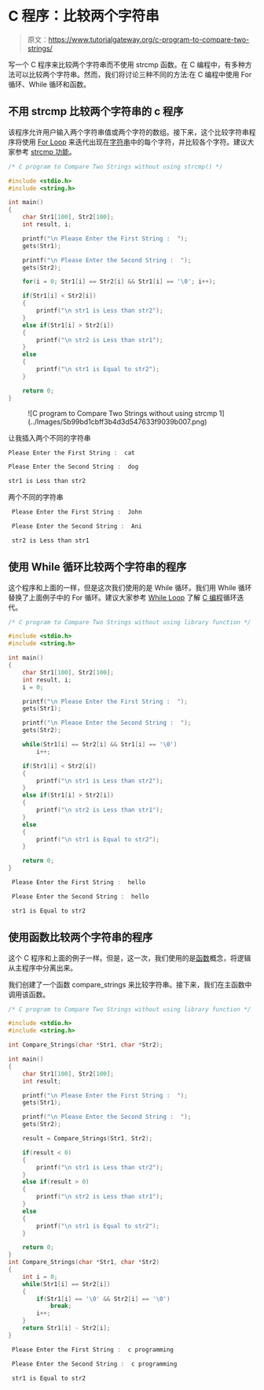 # C 程序：比较两个字符串

> 原文：<https://www.tutorialgateway.org/c-program-to-compare-two-strings/>

写一个 C 程序来比较两个字符串而不使用 strcmp 函数。在 C 编程中，有多种方法可以比较两个字符串。然而，我们将讨论三种不同的方法:在 C 编程中使用 For 循环、While 循环和函数。

## 不用 strcmp 比较两个字符串的 c 程序

该程序允许用户输入两个字符串值或两个字符的数组。接下来，这个比较字符串程序将使用 [For Loop](https://www.tutorialgateway.org/for-loop-in-c-programming/) 来迭代出现在[字符串](https://www.tutorialgateway.org/c-string/)中的每个字符，并比较各个字符。建议大家参考 [strcmp 功能](https://www.tutorialgateway.org/c-strcmp-function/)。

```c
/* C program to Compare Two Strings without using strcmp() */

#include <stdio.h>
#include <string.h>

int main()
{
  	char Str1[100], Str2[100];
  	int result, i;

  	printf("\n Please Enter the First String :  ");
  	gets(Str1);

  	printf("\n Please Enter the Second String :  ");
  	gets(Str2);

  	for(i = 0; Str1[i] == Str2[i] && Str1[i] == '\0'; i++);

  	if(Str1[i] < Str2[i])
   	{
   		printf("\n str1 is Less than str2");
	}
	else if(Str1[i] > Str2[i])
   	{
   		printf("\n str2 is Less than str1");
	}
	else
   	{
   		printf("\n str1 is Equal to str2");
	}

  	return 0;
}
```

<figure class="wp-block-image">![C program to Compare Two Strings without using strcmp 1](../Images/5b99bd1cbff3b4d3d547633f9039b007.png)</figure>

让我插入两个不同的字符串

 ```c
 Please Enter the First String :  cat

 Please Enter the Second String :  dog

 str1 is Less than str2
```

两个不同的字符串

```c
 Please Enter the First String :  John

 Please Enter the Second String :  Ani

 str2 is Less than str1
```

## 使用 While 循环比较两个字符串的程序

这个程序和上面的一样，但是这次我们使用的是 While 循环。我们用 While 循环替换了上面例子中的 For 循环。建议大家参考 [While Loop](https://www.tutorialgateway.org/while-loop-in-c/) 了解 [C 编程](https://www.tutorialgateway.org/c-programming/)循环迭代。

```c
/* C program to Compare Two Strings without using library function */

#include <stdio.h>
#include <string.h>

int main()
{
  	char Str1[100], Str2[100];
  	int result, i;
 	i = 0;

  	printf("\n Please Enter the First String :  ");
  	gets(Str1);

  	printf("\n Please Enter the Second String :  ");
  	gets(Str2);

  	while(Str1[i] == Str2[i] && Str1[i] == '\0')
	  	i++;

  	if(Str1[i] < Str2[i])
   	{
   		printf("\n str1 is Less than str2");
	}
	else if(Str1[i] > Str2[i])
   	{
   		printf("\n str2 is Less than str1");
	}
	else
   	{
   		printf("\n str1 is Equal to str2");
	}

  	return 0;
}
```

```c
 Please Enter the First String :  hello

 Please Enter the Second String :  hello

 str1 is Equal to str2
```

## 使用函数比较两个字符串的程序

这个 C 程序和上面的例子一样。但是，这一次，我们使用的是[函数](https://www.tutorialgateway.org/functions-in-c/)概念，将逻辑从主程序中分离出来。

 我们创建了一个函数 compare_strings 来比较字符串。接下来，我们在主函数中调用该函数。

```c
/* C program to Compare Two Strings without using library function */

#include <stdio.h>
#include <string.h>

int Compare_Strings(char *Str1, char *Str2);

int main()
{
  	char Str1[100], Str2[100];
  	int result;

  	printf("\n Please Enter the First String :  ");
  	gets(Str1);

  	printf("\n Please Enter the Second String :  ");
  	gets(Str2);

  	result = Compare_Strings(Str1, Str2);

  	if(result < 0)
   	{
   		printf("\n str1 is Less than str2");
	}
	else if(result > 0)
   	{
   		printf("\n str2 is Less than str1");
	}
	else
   	{
   		printf("\n str1 is Equal to str2");
	}

  	return 0;
}
int Compare_Strings(char *Str1, char *Str2)
{
	int i = 0;
  	while(Str1[i] == Str2[i])
  	{
  		if(Str1[i] == '\0' && Str2[i] == '\0')
	  		break;
		i++;
	}
	return Str1[i] - Str2[i];
}
```

```c
 Please Enter the First String :  c programming

 Please Enter the Second String :  c programming

 str1 is Equal to str2
```